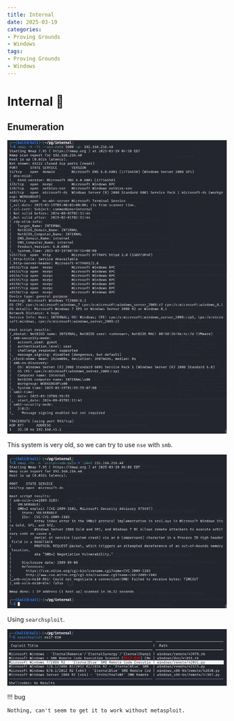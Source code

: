 ```yaml
---
title: Internal
date: 2025-03-19
categories:
- Proving Grounds
- Windows
tags:
- Proving Grounds
- Windows
---
```



# Internal 🔹
<!-- more -->

## Enumeration

![](../assets/Pasted%20image%2020250319100437.png)

This system is very old, so we can try to use `nse` with `smb`.

![](../assets/Pasted%20image%2020250319110751.png)

Using `searchsploit`.

![](../assets/Pasted%20image%2020250319124904.png)

!!! bug

    Nothing, can't seem to get it to work without metasploit.
